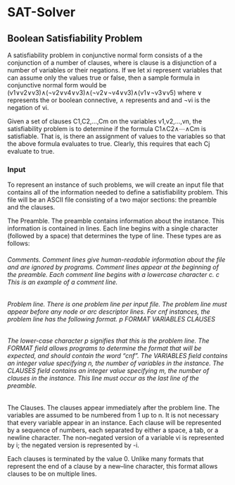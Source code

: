 # SAT-Solver
## Boolean Satisfiability Problem
 A satisfiability problem in conjunctive normal form consists of a the conjunction of a number of clauses, where is clause is a disjunction of a number of variables or their negations. If we let xi represent variables that can assume only the values true or false, then a sample formula in conjunctive normal form would be (v1∨v2∨v3)∧(¬v2∨v4∨v3)∧(¬v2∨¬v4∨v3)∧(v1∨¬v3∨v5) where ∨ represents the or boolean connective, ∧ represents and and ¬vi is the negation of vi.
 
Given a set of clauses C1,C2,…,Cm on the variables v1,v2,…,vn, the satisfiability problem is to determine if the formula C1∧C2∧⋯∧Cm is satisfiable. That is, is there an assignment of values to the variables so that the above formula evaluates to true. Clearly, this requires that each Cj evaluate to true.

### Input
To represent an instance of such problems, we will create an input file that contains all of the information needed to define a satisfiability problem. This file will be an ASCII file consisting of a two major sections: the preamble and the clauses.

The Preamble. The preamble contains information about the instance. This information is contained in lines. Each line begins with a single character (followed by a space) that determines the type of line. These types are as follows:

###### Comments. Comment lines give human-readable information about the file and are ignored by programs. Comment lines appear at the beginning of the preamble. Each comment line begins with a lowercase character c. c This is an example of a comment line.
###### Problem line. There is one problem line per input file. The problem line must appear before any node or arc descriptor lines. For cnf instances, the problem line has the following format. p FORMAT VARIABLES CLAUSES
###### The lower-case character p signifies that this is the problem line. The FORMAT field allows programs to determine the format that will be expected, and should contain the word “cnf”. The VARIABLES field contains an integer value specifying n, the number of variables in the instance. The CLAUSES field contains an integer value specifying m, the number of clauses in the instance. This line must occur as the last line of the preamble.
The Clauses. The clauses appear immediately after the problem line. The variables are assumed to be numbered from 1 up to n. It is not necessary that every variable appear in an instance. Each clause will be represented by a sequence of numbers, each separated by either a space, a tab, or a newline character. The non–negated version of a variable vi is represented by i; the negated version is represented by -i.

Each clauses is terminated by the value 0. Unlike many formats that represent the end of a clause by a new–line character, this format allows clauses to be on multiple lines.
